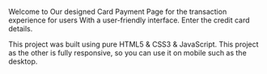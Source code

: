 

Welcome to  Our designed Card Payment Page for the transaction experience for users With a user-friendly interface. Enter the credit card details.

This project was built using pure HTML5 & CSS3 & JavaScript. 
This project as the other is fully responsive, so you can use it on mobile such as the desktop.
